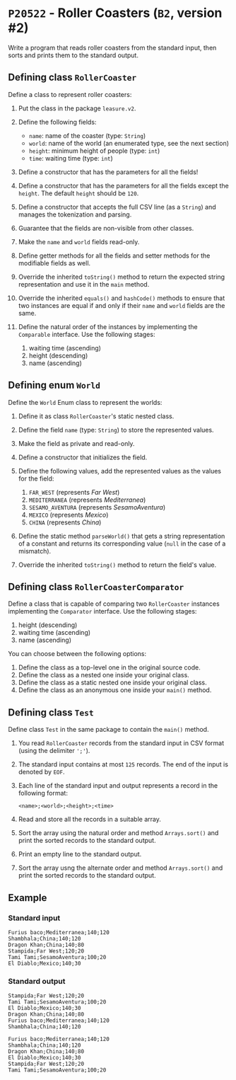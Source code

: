 # `P20522` - Roller Coasters (`B2`, version #2)

Write a program that reads roller coasters from the standard input, then sorts and prints them to the standard output.

## Defining class `RollerCoaster`

Define a class to represent roller coasters:

1. Put the class in the package `leasure.v2`.
1. Define the following fields:

   * `name`: name of the coaster (type: `String`)  
   * `world`: name of the world (an enumerated type, see the next section)
   * `height`: minimum height of people (type: `int`)
   * `time`: waiting time (type: `int`)

1. Define a constructor that has the parameters for all the fields!
1. Define a constructor that has the parameters for all the fields except the `height`. The default `height` should be `120`.
1. Define a constructor that accepts the full CSV line (as a `String`) and manages the tokenization and parsing.
1. Guarantee that the fields are non-visible from other classes.
1. Make the `name` and `world` fields read-only.
1. Define getter methods for all the fields and setter methods for the modifiable fields as well.
1. Override the inherited `toString()` method to return the expected string representation and use it in the `main` method.
1. Override the inherited `equals()` and `hashCode()` methods to ensure that two instances are equal if and only if their `name` and `world` fields are the same.
1. Define the natural order of the instances by implementing the `Comparable` interface. Use the following stages:

   1. waiting time (ascending)
   2. height (descending)
   3. name (ascending)

## Defining enum `World`

Define the `World` Enum class to represent the worlds:

1. Define it as class `RollerCoaster`'s static nested class.
1. Define the field `name` (type: `String`) to store the represented values.
1. Make the field as private and read-only.
1. Define a constructor that initializes the field.
1. Define the following values, add the represented values as the values for the field:

   1. `FAR_WEST` (represents *Far West*)
   1. `MEDITERRANEA` (represents *Mediterranea*)
   1. `SESAMO_AVENTURA` (represents *SesamoAventura*)
   1. `MEXICO` (represents *Mexico*)
   1. `CHINA` (represents *China*)

1. Define the static method `parseWorld()` that gets a string representation of a constant and returns its corresponding value (`null` in the case of a mismatch).
1. Override the inherited `toString()` method to return the field's value.

## Defining class `RollerCoasterComparator`

Define a class that is capable of comparing two `RollerCoaster` instances implementing the `Comparator` interface. Use the following stages:

1. height (descending)
1. waiting time (ascending)
1. name (ascending)

You can choose between the following options:

1. Define the class as a top-level one in the original source code.
1. Define the class as a nested one inside your original class.
1. Define the class as a static nested one inside your original class.
1. Define the class as an anonymous one inside your `main()` method.

## Defining class `Test`

Define class `Test` in the same package to contain the `main()` method.

1. You read `RollerCoaster` records from the standard input in CSV format (using the delimiter `';'`).
1. The standard input contains at most `125` records. The end of the input is denoted by `EOF`.
1. Each line of the standard input and output represents a record in the following format:

   ```
   <name>;<world>;<height>;<time>
   ```

1. Read and store all the records in a suitable array.
1. Sort the array using the natural order and method `Arrays.sort()` and print the sorted records to the standard output.
1. Print an empty line to the standard output.
1. Sort the array usng the alternate order and method `Arrays.sort()` and print the sorted records to the standard output.

## Example

### Standard input

```
Furius baco;Mediterranea;140;120
Shambhala;China;140;120
Dragon Khan;China;140;80
Stampida;Far West;120;20
Tami Tami;SesamoAventura;100;20
El Diablo;Mexico;140;30
```

### Standard output

```
Stampida;Far West;120;20
Tami Tami;SesamoAventura;100;20
El Diablo;Mexico;140;30
Dragon Khan;China;140;80
Furius baco;Mediterranea;140;120
Shambhala;China;140;120

Furius baco;Mediterranea;140;120
Shambhala;China;140;120
Dragon Khan;China;140;80
El Diablo;Mexico;140;30
Stampida;Far West;120;20
Tami Tami;SesamoAventura;100;20
```
